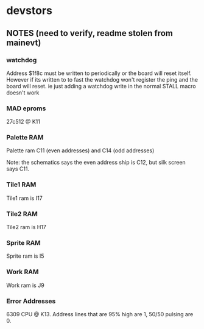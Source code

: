 # devstors
## NOTES (need to verify, readme stolen from mainevt)

### watchdog
Address $1f8c must be written to periodically or the board will reset itself.
However if its written to to fast the watchdog won't register the ping and the
board will reset.  ie just adding a watchdog write in the normal STALL macro
doesn't work

### MAD eproms
27c512 @ K11

### Palette RAM
Palette ram C11 (even addresses) and C14 (odd addresses)

Note: the schematics says the even address ship is C12, but silk screen says
C11.

### Tile1 RAM
Tile1 ram is I17

### Tile2 RAM
Tile2 ram is H17

### Sprite RAM
Sprite ram is I5

### Work RAM
Work ram is J9

### Error Addresses
6309 CPU @ K13.  Address lines that are 95% high are 1, 50/50 pulsing are 0.
